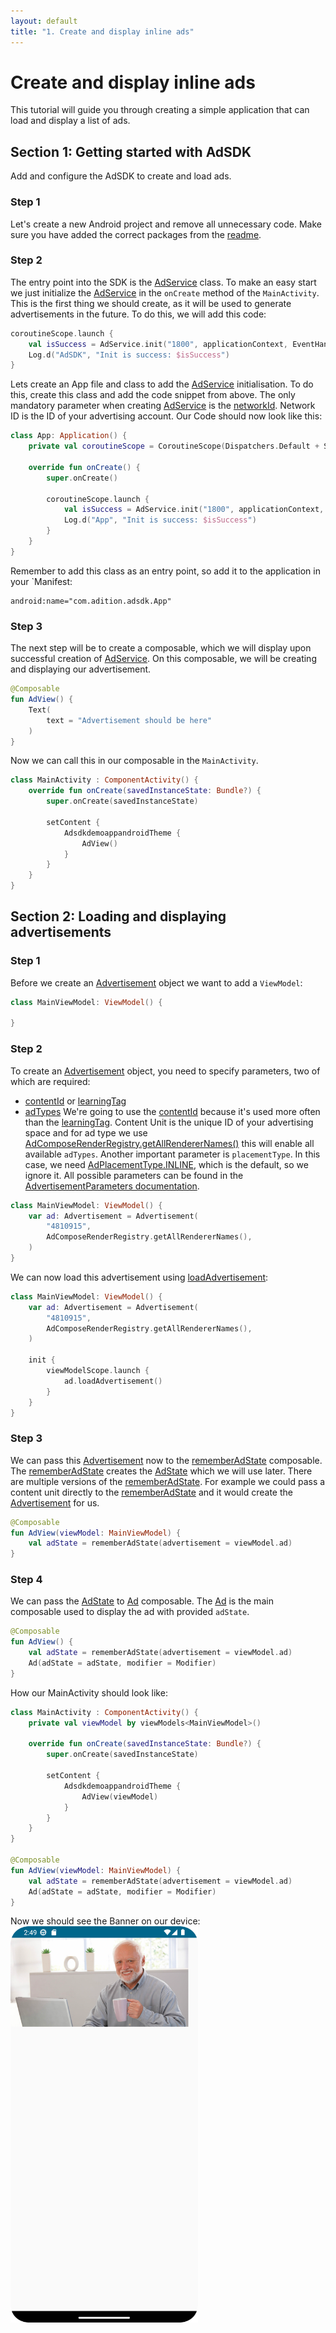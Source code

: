```yaml
---
layout: default
title: "1. Create and display inline ads"
---
```


# Create and display inline ads
This tutorial will guide you through creating a simple application that can load and display a list of ads.

## Section 1: Getting started with AdSDK

Add and configure the AdSDK to create and load ads.

### Step 1
Let's create a new Android project and remove all unnecessary code.
Make sure you have added the correct packages from the [readme](https://github.com/VM-Mobile-SDK/nextgen-adsdk-android-release).

### Step 2
The entry point into the SDK is the [AdService](https://vm-mobile-sdk.github.io/nextgen-adsdk-android-release/4.4.0/sdk_core/com.adition.sdk_core/-ad-service/index.html) class.
To make an easy start we just initialize the [AdService](https://vm-mobile-sdk.github.io/nextgen-adsdk-android-release/4.4.0/sdk_core/com.adition.sdk_core/-ad-service/index.html) in the `onCreate` method of the `MainActivity`.
This is the first thing we should create, as it will be used to generate advertisements in the future. 
To do this, we will add this code:
```kotlin 
coroutineScope.launch {
    val isSuccess = AdService.init("1800", applicationContext, EventHandler())
    Log.d("AdSDK", "Init is success: $isSuccess")
}
```
Lets create an App file and class to add the [AdService](https://vm-mobile-sdk.github.io/nextgen-adsdk-android-release/4.4.0/sdk_core/com.adition.sdk_core/-ad-service/index.html) initialisation.
To do this, create this class and add the code snippet from above.
The only mandatory parameter when creating [AdService](https://vm-mobile-sdk.github.io/nextgen-adsdk-android-release/4.4.0/sdk_core/com.adition.sdk_core/-ad-service/index.html) is the [networkId](https://vm-mobile-sdk.github.io/nextgen-adsdk-android-release/4.4.0/sdk_core/com.adition.sdk_core/-ad-service/networkId.html).
Network ID is the ID of your advertising account.
Our Code should now look like this:
```kotlin
class App: Application() {
    private val coroutineScope = CoroutineScope(Dispatchers.Default + SupervisorJob())
    
    override fun onCreate() {
        super.onCreate()

        coroutineScope.launch {
            val isSuccess = AdService.init("1800", applicationContext, EventHandler())
            Log.d("App", "Init is success: $isSuccess")
        }
    }
}
```
Remember to add this class as an entry point, so add it to the application in your `Manifest:
```
android:name="com.adition.adsdk.App"
```

### Step 3
The next step will be to create a composable, which we will display upon successful creation of [AdService](https://vm-mobile-sdk.github.io/nextgen-adsdk-android-release/4.4.0/sdk_core/com.adition.sdk_core/-ad-service/index.html). 
On this composable, we will be creating and displaying our advertisement.

```kotlin 
@Composable
fun AdView() {
    Text(
        text = "Advertisement should be here"
    )
}
```
Now we can call this in our composable in the `MainActivity`.
```kotlin 
class MainActivity : ComponentActivity() {
    override fun onCreate(savedInstanceState: Bundle?) {
        super.onCreate(savedInstanceState)
        
        setContent {
            AdsdkdemoappandroidTheme {
                AdView()
            }
        }
    }
}
```

## Section 2: Loading and displaying advertisements

### Step 1
Before we create an [Advertisement](https://vm-mobile-sdk.github.io/nextgen-adsdk-android-release/4.4.0/sdk_core/com.adition.sdk_core/-advertisement/index.html) object we want to add a `ViewModel`:  
```kotlin
class MainViewModel: ViewModel() {

}
```

### Step 2
To create an [Advertisement](https://vm-mobile-sdk.github.io/nextgen-adsdk-android-release/4.4.0/sdk_core/com.adition.sdk_core/-advertisement/index.html) object, you need to specify parameters, two of which are required:
* [contentId](https://vm-mobile-sdk.github.io/nextgen-adsdk-android-release/4.4.0/sdk_core/com.adition.sdk_core.internal.entities/-advertisement-parameters/content-id.html) or [learningTag](https://vm-mobile-sdk.github.io/nextgen-adsdk-android-release/4.4.0/sdk_core/com.adition.sdk_core.internal.entities/-advertisement-parameters/learning-tag.html)
* [adTypes](https://vm-mobile-sdk.github.io/nextgen-adsdk-android-release/4.4.0/sdk_core/com.adition.sdk_core.internal.entities/-advertisement-parameters/ad-types.html)
We're going to use the [contentId](https://vm-mobile-sdk.github.io/nextgen-adsdk-android-release/4.4.0/sdk_core/com.adition.sdk_core.internal.entities/-advertisement-parameters/content-id.html) because it's used more often than the [learningTag](https://vm-mobile-sdk.github.io/nextgen-adsdk-android-release/4.4.0/sdk_core/com.adition.sdk_core.internal.entities/-advertisement-parameters/learning-tag.html). Content Unit is the unique ID of your advertising space and for ad type we use [AdComposeRenderRegistry.getAllRendererNames()](https://vm-mobile-sdk.github.io/nextgen-adsdk-android-release/4.4.0/sdk_presentation_compose/com.adition.sdk_presentation_compose/-ad-compose-render-registry/get-all-renderer-names.html) this will enable all available `adTypes`. 
Another important parameter is `placementType`. In this case, we need [AdPlacementType.INLINE](https://vm-mobile-sdk.github.io/nextgen-adsdk-android-release/4.4.0/sdk_core/com.adition.sdk_core.internal.entities/-placement-type/-i-n-l-i-n-e/index.html), which is the default, so we ignore it.
All possible parameters can be found in the [AdvertisementParameters documentation](https://vm-mobile-sdk.github.io/nextgen-adsdk-android-release/4.4.0/sdk_core/com.adition.sdk_core.internal.entities/-advertisement-parameters/index.html).

```kotlin
class MainViewModel: ViewModel() {
    var ad: Advertisement = Advertisement(
        "4810915",
        AdComposeRenderRegistry.getAllRendererNames(),
    )
}
```
We can now load this advertisement using [loadAdvertisement](https://vm-mobile-sdk.github.io/nextgen-adsdk-android-release/4.4.0/sdk_core/com.adition.sdk_core/-advertisement/load-advertisement.html):
```kotlin
class MainViewModel: ViewModel() {
    var ad: Advertisement = Advertisement(
        "4810915",
        AdComposeRenderRegistry.getAllRendererNames(),
    )

    init {
        viewModelScope.launch {
            ad.loadAdvertisement()
        }
    }
}
```

### Step 3
We can pass this [Advertisement](https://vm-mobile-sdk.github.io/nextgen-adsdk-android-release/4.4.0/sdk_core/com.adition.sdk_core/-advertisement/index.html) now to the [rememberAdState](https://vm-mobile-sdk.github.io/nextgen-adsdk-android-release/4.4.0/sdk_presentation_compose/com.adition.sdk_presentation_compose/remember-ad-state.html) composable.
The [rememberAdState](https://vm-mobile-sdk.github.io/nextgen-adsdk-android-release/4.4.0/sdk_presentation_compose/com.adition.sdk_presentation_compose/remember-ad-state.html) creates the [AdState](https://vm-mobile-sdk.github.io/nextgen-adsdk-android-release/4.4.0/sdk_presentation_compose/com.adition.sdk_presentation_compose/-ad-state/index.html) which we will use later. 
There are multiple versions of the [rememberAdState](https://vm-mobile-sdk.github.io/nextgen-adsdk-android-release/4.4.0/sdk_presentation_compose/com.adition.sdk_presentation_compose/remember-ad-state.html). 
For example we could pass a content unit directly to the [rememberAdState](https://vm-mobile-sdk.github.io/nextgen-adsdk-android-release/4.4.0/sdk_presentation_compose/com.adition.sdk_presentation_compose/remember-ad-state.html) and it would create the [Advertisement](https://vm-mobile-sdk.github.io/nextgen-adsdk-android-release/4.4.0/sdk_core/com.adition.sdk_core/-advertisement/index.html) for us. 
```kotlin
@Composable
fun AdView(viewModel: MainViewModel) {
    val adState = rememberAdState(advertisement = viewModel.ad)
}
```

### Step 4
We can pass the [AdState](https://vm-mobile-sdk.github.io/nextgen-adsdk-android-release/4.4.0/sdk_presentation_compose/com.adition.sdk_presentation_compose/-ad-state/index.html) to [Ad](https://vm-mobile-sdk.github.io/nextgen-adsdk-android-release/4.4.0/sdk_presentation_compose/com.adition.sdk_presentation_compose/-ad.html) composable.
The [Ad](https://vm-mobile-sdk.github.io/nextgen-adsdk-android-release/4.4.0/sdk_presentation_compose/com.adition.sdk_presentation_compose/-ad.html) is the main composable used to display the ad with provided `adState`.
```kotlin
@Composable
fun AdView() {
    val adState = rememberAdState(advertisement = viewModel.ad)
    Ad(adState = adState, modifier = Modifier)
}
```

How our MainActivity should look like:
```kotlin
class MainActivity : ComponentActivity() {
    private val viewModel by viewModels<MainViewModel>()

    override fun onCreate(savedInstanceState: Bundle?) {
        super.onCreate(savedInstanceState)

        setContent {
            AdsdkdemoappandroidTheme {
                AdView(viewModel)
            }
        }
    }
}

@Composable
fun AdView(viewModel: MainViewModel) {
    val adState = rememberAdState(advertisement = viewModel.ad)
    Ad(adState = adState, modifier = Modifier)
}
```
Now we should see the Banner on our device:
<br>
<img src="images/first_ad.png" width="300"/>
